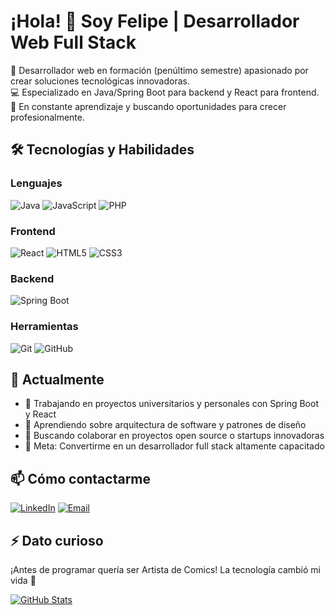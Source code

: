 # ¡Hola! 👋 Soy Felipe | Desarrollador Web Full Stack

🚀 Desarrollador web en formación (penúltimo semestre) apasionado por crear soluciones tecnológicas innovadoras.  
💻 Especializado en Java/Spring Boot para backend y React para frontend.  
🌱 En constante aprendizaje y buscando oportunidades para crecer profesionalmente.

## 🛠 Tecnologías y Habilidades

### Lenguajes
![Java](https://img.shields.io/badge/Java-ED8B00?style=for-the-badge&logo=openjdk&logoColor=white)
![JavaScript](https://img.shields.io/badge/JavaScript-F7DF1E?style=for-the-badge&logo=javascript&logoColor=black)
![PHP](https://img.shields.io/badge/PHP-777BB4?style=for-the-badge&logo=php&logoColor=white)

### Frontend
![React](https://img.shields.io/badge/React-20232A?style=for-the-badge&logo=react&logoColor=61DAFB)
![HTML5](https://img.shields.io/badge/HTML5-E34F26?style=for-the-badge&logo=html5&logoColor=white)
![CSS3](https://img.shields.io/badge/CSS3-1572B6?style=for-the-badge&logo=css3&logoColor=white)

### Backend
![Spring Boot](https://img.shields.io/badge/Spring_Boot-F2F4F9?style=for-the-badge&logo=spring-boot)

### Herramientas
![Git](https://img.shields.io/badge/Git-F05032?style=for-the-badge&logo=git&logoColor=white)
![GitHub](https://img.shields.io/badge/GitHub-100000?style=for-the-badge&logo=github&logoColor=white)

## 📌 Actualmente

- 🔭 Trabajando en proyectos universitarios y personales con Spring Boot y React
- 🌱 Aprendiendo sobre arquitectura de software y patrones de diseño
- 👯 Buscando colaborar en proyectos open source o startups innovadoras
- 🎯 Meta: Convertirme en un desarrollador full stack altamente capacitado

## 📫 Cómo contactarme

[![LinkedIn](https://img.shields.io/badge/LinkedIn-0077B5?style=for-the-badge&logo=linkedin&logoColor=white)]([https://www.linkedin.com/in/tu-perfil](https://www.linkedin.com/in/luis-felipe-carballo-lovato-345089256/))
[![Email](https://img.shields.io/badge/Gmail-D14836?style=for-the-badge&logo=gmail&logoColor=white)](mailto:felipecarballowk@gmail.com)

## ⚡ Dato curioso

¡Antes de programar quería ser Artista de Comics! La tecnología cambió mi vida 🚀

[![GitHub Stats](https://github-readme-stats.vercel.app/api?username=ArukouFX&show_icons=true&theme=radical)](https://github.com/ArukouFX)
